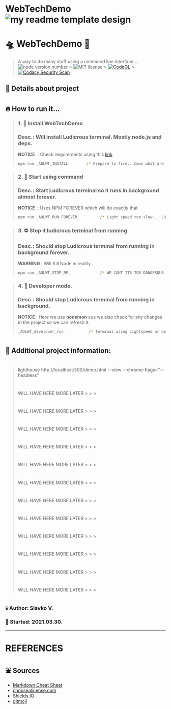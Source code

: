 # WebTechDemo![my readme template design](img/header.png)

# 🛸 WebTechDemo 💨

> A way to do many stuff using a command line interface....  
> ![ node version number ](https://img.shields.io/github/package-json/v/Naddiya/README_template) > ![ MIT license ](https://img.shields.io/github/package-json/license/Naddiya/README_Template?color=green) > [![ CodeQL ](https://github.com/MyUserNameIsMyUserName/WebTechDemo/actions/workflows/codeql-analysis.yml/badge.svg)](https://github.com/MyUserNameIsMyUserName/WebTechDemo/actions/workflows/codeql-analysis.yml) > [![ Codacy Security Scan ](https://github.com/MyUserNameIsMyUserName/WebTechDemo/actions/workflows/codacy-analysis.yml/badge.svg)](https://github.com/MyUserNameIsMyUserName/WebTechDemo/actions/workflows/codacy-analysis.yml)

## 📝 Details about project

#

## 🔥 How to run it...

> ### 1. 🔧 Install WebTechDemo
>
> ### Desc.: Will install Ludicrous terminal. Mostly node.js and deps.
>
> **NOTICE** :: Check requirements using this [link](#)
>
> ```bash
> npm run _AOLWT_INSTALL        /* Prepare to fire...Cmon what are you always preparing...just... */
> ```

> ### 2. 🎢 Start using command
>
> ### Desc.: Start Ludicrous terminal so it runs in background almost forever.
>
> **NOTICE** :: Uses NPM FOREVER which will do exactly that
>
> ```bash
> npm run _AOLWT_RUN_FOREVER_         /* Light speed too slow... LUDICROUS SPEED GOOO...*/
> ```

> ### 3. ⛔ Stop it ludicrous terminal from running
>
> ### Desc.: Should stop Ludicrous terminal from running in background forever.
>
> **WARNING** : Will Kill Node in reality...
>
> ```bash
> npm run _AOLWT_STOP_RF_             /* WE CANT ITS TOO DANGEROUS WE NEED TO SLOW DOWN FIRST...  */
> ```

> ### 4. 🎨 Developer mode.
>
> ### Desc.: Should stop Ludicrous terminal from running in background.
>
> **NOTICE** : Here we use **nodemon** cuz we also check for any changes in the project so we can refresh it.
>
> ```bash
> _AOLWT_developer_run           /* Terminal using Lightspeed or better say the casual mode sandbox mode. */
> ```
>
> #

#

## 🌁 Additional project information:

> #
>
> lighthouse http://localhost:500/demo.html --view --chrome-flags="--headless"
>
> #
>
> #
>
> #
>
> WILL HAVE HERE MORE LATER > > >
>
> #
>
> #
>
> #
>
> #
>
> WILL HAVE HERE MORE LATER > > >
>
> #
>
> #
>
> #
>
> #
>
> WILL HAVE HERE MORE LATER > > >
>
> #
>
> #
>
> #
>
> #
>
> WILL HAVE HERE MORE LATER > > >
>
> #
>
> #
>
> #
>
> #
>
> WILL HAVE HERE MORE LATER > > >
>
> #
>
> #
>
> #
>
> #
>
> WILL HAVE HERE MORE LATER > > >
>
> #
>
> #
>
> #
>
> #
>
> WILL HAVE HERE MORE LATER > > >
>
> #
>
> #
>
> #
>
> #
>
> WILL HAVE HERE MORE LATER > > >
>
> #
>
> #
>
> #
>
> #
>
> WILL HAVE HERE MORE LATER > > >
>
> #
>
> #
>
> #
>
> #
>
> WILL HAVE HERE MORE LATER > > >
>
> #
>
> #
>
> #
>
> #
>
> WILL HAVE HERE MORE LATER > > >
>
> #
>
> #
>
> #
>
> #
>
> WILL HAVE HERE MORE LATER > > >
>
> #
>
> #
>
> #
>
> #

### 💀 Author: Slavko V.

### 🎉 Started: 2021.03.30.

---

# REFERENCES

##

## :fountain: Sources

- [Markdown Cheat Sheet](https://www.markdownguide.org/cheat-sheet/)
- [choosealicense.com](https://choosealicense.com/licenses/mit/)
- [Shields IO](https://shields.io)
- [gitmoji](https://gitmoji.dev/)

#
